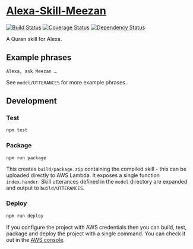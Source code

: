 # [Alexa-Skill-Meezan](https://github.com/axis-tip/alexa-skill-meezan)

[![Build Status](http://img.shields.io/travis/axis-tip/alexa-skill-meezan/master.svg?style=flat-square)](https://travis-ci.org/axis-tip/alexa-skill-meezan)
[![Coverage Status](https://img.shields.io/coveralls/axis-tip/alexa-skill-meezan.svg?style=flat-square)](https://coveralls.io/github/axis-tip/alexa-skill-meezan)
[![Dependency Status](http://img.shields.io/david/axis-tip/alexa-skill-meezan.svg?style=flat-square)](https://david-dm.org/axis-tip/alexa-skill-meezan)

A Quran skill for Alexa.

## Example phrases

```
Alexa, ask Meezan …
```

See `model/UTTERANCES` for more example phrases.

## Development

### Test

```bash
npm test
```

### Package

```bash
npm run package
```

This creates `build/package.zip` containing the compiled skill - this can be uploaded directly to AWS Lambda. It exposes a single function `index.hander`. Skill utterances defined in the `model` directory are expanded and output to `build/UTTERANCES`.

### Deploy

```bash
npm run deploy
```

If you configure the project with AWS credentials then you can build, test, package and deploy the project with a single command. You can check it out in the [AWS console](https://console.aws.amazon.com/lambda/home?region=us-east-1#/functions/meezan).
